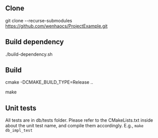 ## Clone
   git clone --recurse-submodules https://github.com/wenhaocs/ProjectExample.git
## Build dependency
   ./build-dependency.sh
## Build
cmake -DCMAKE_BUILD_TYPE=Release ..

make

## Unit tests
All tests are in db/tests folder. Please refer to the CMakeLists.txt inside about the unit test name, and compile them accordingly. E.g., `make db_impl_test`
